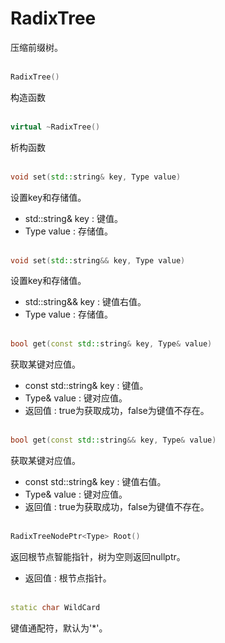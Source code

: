 # RadixTree <typename Type>
压缩前缀树。
<br></br>
```C++
RadixTree()
```
构造函数
<br></br>
```C++
virtual ~RadixTree()
```
析构函数
<br></br>
```C++
void set(std::string& key, Type value)
```
设置key和存储值。
* std::string& key : 键值。
* Type value : 存储值。
<br></br>
```C++
void set(std::string&& key, Type value)
```
设置key和存储值。
* std::string&& key : 键值右值。
* Type value : 存储值。
<br></br>
```C++
bool get(const std::string& key, Type& value)
```
获取某键对应值。
* const std::string& key : 键值。
* Type& value : 键对应值。
* 返回值 : true为获取成功，false为键值不存在。
<br></br>
```C++
bool get(const std::string&& key, Type& value)
```
获取某键对应值。
* const std::string& key : 键值右值。
* Type& value : 键对应值。
* 返回值 : true为获取成功，false为键值不存在。
<br></br>
```C++
RadixTreeNodePtr<Type> Root()
```
返回根节点智能指针，树为空则返回nullptr。
* 返回值 : 根节点指针。
<br></br>
```C++
static char WildCard
```
键值通配符，默认为'*'。
<br></br>